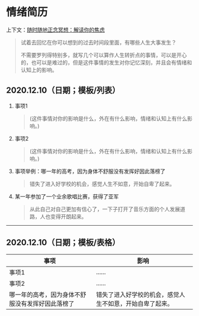 # 情绪简历

上下文：[随时随地正念冥想：解读你的焦虑](https://www.dedao.cn/article/Pvz6E94NYDg2JjQdwgVL3rAkWQjnwp)

> 试着去回忆在你可以想到的过去时间段里面，有哪些人生大事发生？
>
> 不需要罗列得特别多，就写几个可以算作人生转折点的事情，可以是开心的，也可以是难过的，但是这件事情的发生对你记忆深刻，并且会有情绪和认知上的影响。

## 2020.12.10（日期；模板/列表）
1. 事项1
    > (这件事情对你的影响是什么，外在有什么影响，情绪和认知上有什么影响。)
2. 事项2
    > (这件事情对你的影响是什么，外在有什么影响，情绪和认知上有什么影响。)
3. 事项举例：哪一年的高考，因为身体不舒服没有发挥好因此落榜了
    > 错失了进入好学校的机会，感觉人生不如意，开始自卑了起来。
4. 某一年参加了一个业余歌唱比赛，获得了亚军
    > 从此自己对自己更加有信心了，一下子打开了音乐方面的个人发展道路，人也变得开朗起来。

---

## 2020.12.10（日期；模板/表格）

|  事项  |  影响  |  
|  ----  |  ----  |
| 事项1  |  ......  |
| 事项2  |  ......  |
| 哪一年的高考，因为身体不舒服没有发挥好因此落榜了  |  错失了进入好学校的机会，感觉人生不如意，开始自卑了起来。  |

